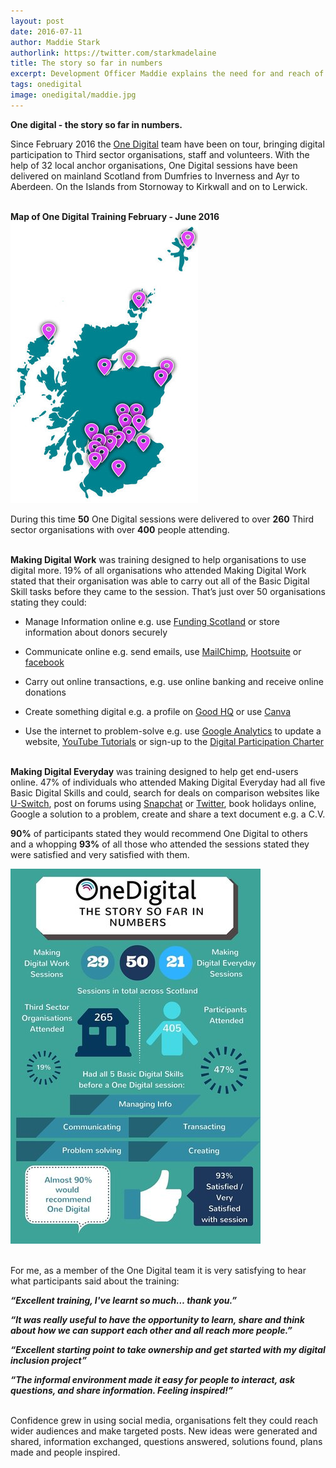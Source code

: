```yaml
---
layout: post
date: 2016-07-11
author: Maddie Stark
authorlink: https://twitter.com/starkmadelaine
title: The story so far in numbers
excerpt: Development Officer Maddie explains the need for and reach of the One Digital project 
tags: onedigital
image: onedigital/maddie.jpg
---
```


<strong>One digital - the story so far in numbers.</strong>

Since February 2016 the [One Digital](http://digital.scvo.org.uk/onedigital/) team have been on tour, bringing digital participation to Third sector organisations, staff and volunteers. With the help of 32 local anchor organisations, One Digital sessions have been delivered on mainland Scotland from Dumfries to Inverness and Ayr to Aberdeen. On the Islands from Stornoway to Kirkwall and on to Lerwick.

<br><strong>Map of One Digital Training February - June 2016</strong>
<br>![One Digital training map](/images/onedigital/maddiemap3.jpg)

During this time <strong>50</strong> One Digital sessions were delivered to over <strong>260</strong> Third sector organisations with over <strong>400</strong> people attending.

<br><strong>Making Digital Work</strong> was training designed to help organisations to use digital more. 19% of all organisations who attended Making Digital Work stated that their organisation was able to carry out all of the Basic Digital Skill tasks before they came to the session. That’s just over 50 organisations stating they could:

* Manage Information online e.g. use [Funding Scotland](http://www.fundingscotland.com/Account/MemberLoginRegister?ReturnUrl=%2F) or store information about donors securely

* Communicate online e.g. send emails, use [MailChimp](http://mailchimp.com/), [Hootsuite](https://hootsuite.com/) or [facebook](https://www.facebook.com/)

* Carry out online transactions, e.g. use online banking and receive online donations 

* Create something digital e.g. a profile on [Good HQ](https://goodhq.org/) or use [Canva](https://www.canva.com/)

* Use the internet to problem-solve e.g. use [Google Analytics](https://www.google.co.uk/analytics/#?modal_active=none) to update a website, [YouTube Tutorials](https://www.youtube.com/playlist?list=PLAE2241F1FF27BECB) or sign-up to the [Digital Participation Charter](http://charter.scvo.org.uk/)

<br><strong>Making Digital Everyday</strong> was training designed to help get end-users online. 47% of individuals who attended Making Digital Everyday had all five Basic Digital Skills and could, search for deals on comparison websites like [U-Switch](https://www.uswitch.com/), post on forums using [Snapchat](https://www.snapchat.com/l/en-gb/) or [Twitter](https://twitter.com/), book holidays online, Google a solution to a problem, create and share a text document e.g. a C.V. 

<strong>90%</strong> of participants stated they would recommend One Digital to others and a whopping <strong>93%</strong> of all those who attended the sessions stated they were satisfied and very satisfied with them.

![One Digital numbers infographic](/images/onedigital/onedigitalstats1.jpg)

<br>For me, as a member of the One Digital team it is very satisfying to hear what participants said about the training:

<strong><i>“Excellent training, I've learnt so much… thank you.”</i></strong>

<strong><i>“It was really useful to have the opportunity to learn, share and think about how we can support each other and all reach more people.”</i></strong>

<strong><i>“Excellent starting point to take ownership and get started with my digital inclusion project”</i></strong>

<strong><i>“The informal environment made it easy for people to interact, ask questions, and share information. Feeling inspired!”</i></strong>

<br>Confidence grew in using social media, organisations felt they could reach wider audiences and make targeted posts. New ideas were generated and shared, information exchanged, questions answered, solutions found, plans made and people inspired.